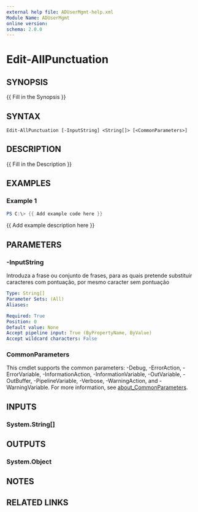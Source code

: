 ```yaml
---
external help file: ADUserMgmt-help.xml
Module Name: ADUserMgmt
online version:
schema: 2.0.0
---
```


# Edit-AllPunctuation

## SYNOPSIS
{{ Fill in the Synopsis }}

## SYNTAX

```
Edit-AllPunctuation [-InputString] <String[]> [<CommonParameters>]
```

## DESCRIPTION
{{ Fill in the Description }}

## EXAMPLES

### Example 1
```powershell
PS C:\> {{ Add example code here }}
```

{{ Add example description here }}

## PARAMETERS

### -InputString
Introduza a frase ou conjunto de frases, para as quais pretende substituir caracteres com pontuação, por mesmo caracter sem pontuação

```yaml
Type: String[]
Parameter Sets: (All)
Aliases:

Required: True
Position: 0
Default value: None
Accept pipeline input: True (ByPropertyName, ByValue)
Accept wildcard characters: False
```

### CommonParameters
This cmdlet supports the common parameters: -Debug, -ErrorAction, -ErrorVariable, -InformationAction, -InformationVariable, -OutVariable, -OutBuffer, -PipelineVariable, -Verbose, -WarningAction, and -WarningVariable. For more information, see [about_CommonParameters](http://go.microsoft.com/fwlink/?LinkID=113216).

## INPUTS

### System.String[]
## OUTPUTS

### System.Object
## NOTES

## RELATED LINKS
